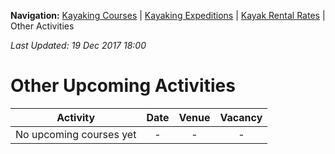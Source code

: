 **Navigation:** [Kayaking Courses](index) &#124; [Kayaking Expeditions](expedition) &#124; [Kayak Rental Rates](rental) &#124; Other Activities

_Last Updated: 19 Dec 2017 18:00_
# Other Upcoming Activities

Activity | Date | Venue | Vacancy
:---:|:---:|:---:|:---:
No upcoming courses yet|-|-|-

